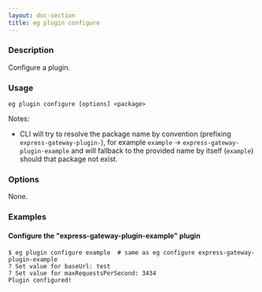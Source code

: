 ```yaml
---
layout: doc-section
title: eg plugin configure
---
```

### Description
Configure a plugin.
### Usage
```shell
eg plugin configure [options] <package>
```
Notes:
- CLI will try to resolve the package name by convention (prefixing `express-gateway-plugin-`), for example `example` -> `express-gateway-plugin-example` and will fallback to the provided name by itself (`example`) should that package not exist.
### Options
None.
### Examples
#### Configure the "express-gateway-plugin-example" plugin
```shell
$ eg plugin configure example  # same as eg configure express-gateway-plugin-example
? Set value for baseUrl: test
? Set value for maxRequestsPerSecond: 3434
Plugin configured!
```
